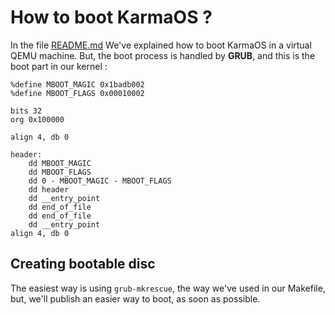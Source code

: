 # How to boot KarmaOS ?
In the file [README.md](https://github.com/JabirTech/KarmaOS/blob/master/README.md) We've explained how to boot KarmaOS in a virtual QEMU machine. But, the boot process is handled by __GRUB__, and this is the boot part in our kernel :

```assembly
%define MBOOT_MAGIC 0x1badb002
%define MBOOT_FLAGS 0x00010002

bits 32
org 0x100000

align 4, db 0

header:
	dd MBOOT_MAGIC
	dd MBOOT_FLAGS
	dd 0 - MBOOT_MAGIC - MBOOT_FLAGS
	dd header
	dd __entry_point
	dd end_of_file
	dd end_of_file
	dd __entry_point
align 4, db 0
```
## Creating bootable disc
The easiest way is using `grub-mkrescue`, the way we've used in our Makefile, but, we'll publish an easier way to boot, as soon as possible.
